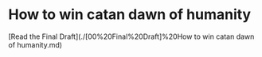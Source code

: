 # How to win catan dawn of humanity

[Read the Final Draft](./[00%20Final%20Draft]%20How to win catan dawn of humanity.md)
